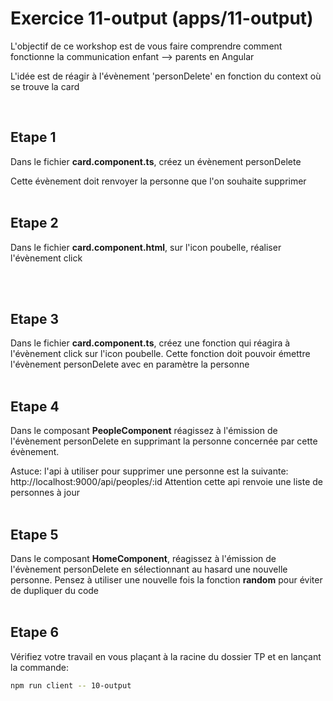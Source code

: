 # Exercice 11-output (apps/11-output)

L'objectif de ce workshop est de vous faire comprendre comment fonctionne la communication enfant --> parents en Angular

L'idée est de réagir à l'évènement 'personDelete' en fonction du context où se trouve la card

<br>

## Etape 1

Dans le fichier **card.component.ts**, créez un évènement personDelete

Cette évènement doit renvoyer la personne que l'on souhaite supprimer
<br><br>

## Etape 2

Dans le fichier **card.component.html**, sur l'icon poubelle, réaliser l'évènement click

<br><br>

## Etape 3

Dans le fichier **card.component.ts**, créez une fonction qui réagira à l'évènement click sur l'icon poubelle.
Cette fonction doit pouvoir émettre l'évènement personDelete avec en paramètre la personne
<br><br>

## Etape 4

Dans le composant **PeopleComponent** réagissez à l'émission de l'évènement personDelete en supprimant la personne concernée par cette évènement.

Astuce: l'api à utiliser pour supprimer une personne est la suivante: http://localhost:9000/api/peoples/:id
Attention cette api renvoie une liste de personnes à jour
<br><br>

## Etape 5

Dans le composant **HomeComponent**, réagissez à l'émission de l'évènement personDelete en sélectionnant au hasard une nouvelle personne.
Pensez à utiliser une nouvelle fois la fonction **random** pour éviter de dupliquer du code
<br><br>

## Etape 6

Vérifiez votre travail en vous plaçant à la racine du dossier TP et en lançant la commande:

```bash
npm run client -- 10-output
```
